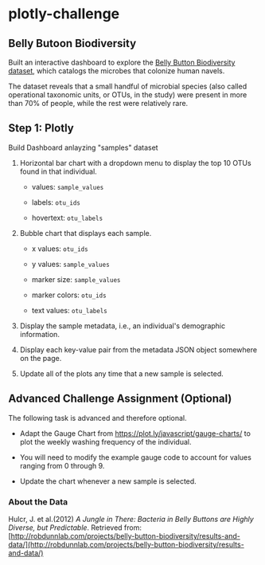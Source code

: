 # plotly-challenge
## Belly Butoon Biodiversity

Built an interactive dashboard to explore the [Belly Button Biodiversity dataset](http://robdunnlab.com/projects/belly-button-biodiversity/), which catalogs the microbes that colonize human navels.

The dataset reveals that a small handful of microbial species (also called operational taxonomic units, or OTUs, in the study) were present in more than 70% of people, while the rest were relatively rare.

## Step 1: Plotly
Build Dashboard anlayzing "samples" dataset

1. Horizontal bar chart with a dropdown menu to display the top 10 OTUs found in that individual.

    * values: `sample_values`

    * labels: `otu_ids`

    * hovertext: `otu_labels`


2. Bubble chart that displays each sample.

    * x values: `otu_ids`

    * y values: `sample_values`

    * marker size: `sample_values`

    * marker colors: `otu_ids`

    * text values: `otu_labels`

3. Display the sample metadata, i.e., an individual's demographic information.

4. Display each key-value pair from the metadata JSON object somewhere on the page.

5. Update all of the plots any time that a new sample is selected.

## Advanced Challenge Assignment (Optional)

The following task is advanced and therefore optional.

* Adapt the Gauge Chart from <https://plot.ly/javascript/gauge-charts/> to plot the weekly washing frequency of the individual.

* You will need to modify the example gauge code to account for values ranging from 0 through 9.

* Update the chart whenever a new sample is selected.


### About the Data

Hulcr, J. et al.(2012) _A Jungle in There: Bacteria in Belly Buttons are Highly Diverse, but Predictable_. Retrieved from: [http://robdunnlab.com/projects/belly-button-biodiversity/results-and-data/](http://robdunnlab.com/projects/belly-button-biodiversity/results-and-data/)


